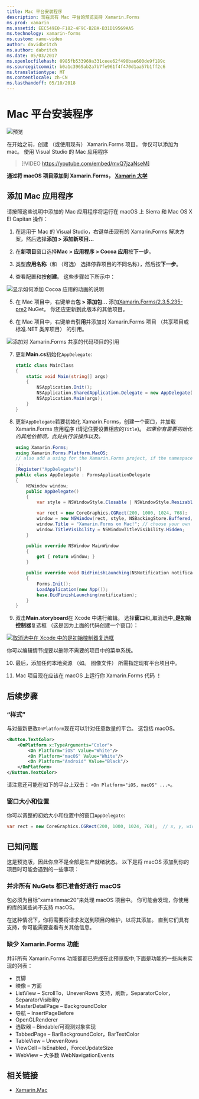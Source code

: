 ```yaml
---
title: Mac 平台安装程序
description: 现在具有 Mac 平台的预览支持 Xamarin.Forms
ms.prod: xamarin
ms.assetid: EEC549E0-F182-4F9C-B2BA-B31D19569AA5
ms.technology: xamarin-forms
ms.custom: xamu-video
author: davidbritch
ms.author: dabritch
ms.date: 05/03/2017
ms.openlocfilehash: 0985fb533969a331ceee62f490bae600de9f189c
ms.sourcegitcommit: b0a1c3969ab2a7b7fe961f4f470d1aa57b1ff2c6
ms.translationtype: MT
ms.contentlocale: zh-CN
ms.lasthandoff: 05/10/2018
---
```

# <a name="mac-platform-setup"></a>Mac 平台安装程序

![预览](~/media/shared/preview.png)

在开始之前，创建 （或使用现有） Xamarin.Forms 项目。
你仅可以添加为 mac。 使用 Visual Studio 的 Mac 应用程序

> [!VIDEO https://youtube.com/embed/mvQ7jzaNseM]

**通过将 macOS 项目添加到 Xamarin.Forms， [Xamarin 大学](https://university.xamarin.com/)**

## <a name="adding-a-mac-app"></a>添加 Mac 应用程序

请按照这些说明中添加的 Mac 应用程序将运行在 macOS 上 Sierra 和 Mac OS X El Capitan 操作：

1. 在适用于 Mac 的 Visual Studio，右键单击现有的 Xamarin.Forms 解决方案，然后选择**添加 > 添加新项目...**

2. 在**新项目**窗口选择**Mac > 应用程序 > Cocoa 应用**按**下一步**。

3. 类型**应用名称**（和 （可选） 选择停靠项目的不同名称），然后按**下一步**。

4. 查看配置和按**创建**。 这些步骤如下所示中：

  ![显示如何添加 Cocoa 应用的动画的说明](mac-images/add-macos-proj.gif)

5. 在 Mac 项目中，右键单击**包 > 添加包...** 添加[Xamarin.Forms/2.3.5.235-pre2](https://www.nuget.org/packages/Xamarin.Forms/2.3.5.235-pre2) NuGet。 你还应更新到此版本的其他项目。

6. 在 Mac 项目中，右键单击**引用**并添加对 Xamarin.Forms 项目 （共享项目或标准.NET 类库项目） 的引用。

  ![添加对 Xamarin.Forms 共享的代码项目的引用](mac-images/references-sml.png)

7. 更新**Main.cs**初始化`AppDelegate`:

    ```csharp
    static class MainClass
    {
        static void Main(string[] args)
        {
            NSApplication.Init();
            NSApplication.SharedApplication.Delegate = new AppDelegate(); // add this line
            NSApplication.Main(args);
        }
    }
    ```

8. 更新`AppDelegate`若要初始化 Xamarin.Forms，创建一个窗口，并加载 Xamarin.Forms 应用程序 (请记住要设置相应的`Title`)。 _如果你有需要初始化的其他依赖项，此处执行该操作以及。_

    ```csharp
    using Xamarin.Forms;
    using Xamarin.Forms.Platform.MacOS;
    // also add a using for the Xamarin.Forms project, if the namespace is different to this file
    ...
    [Register("AppDelegate")]
    public class AppDelegate : FormsApplicationDelegate
    {
        NSWindow window;
        public AppDelegate()
        {
            var style = NSWindowStyle.Closable | NSWindowStyle.Resizable | NSWindowStyle.Titled;

            var rect = new CoreGraphics.CGRect(200, 1000, 1024, 768);
            window = new NSWindow(rect, style, NSBackingStore.Buffered, false);
            window.Title = "Xamarin.Forms on Mac!"; // choose your own Title here
            window.TitleVisibility = NSWindowTitleVisibility.Hidden;
        }

        public override NSWindow MainWindow
        {
            get { return window; }
        }

        public override void DidFinishLaunching(NSNotification notification)
        {
            Forms.Init();
            LoadApplication(new App());
            base.DidFinishLaunching(notification);
        }
    }
    ```

9. 双击**Main.storyboard**在 Xcode 中进行编辑。 选择**窗口**和_取消选中_**是初始控制器**复选框 （这是因为上面的代码创建一个窗口）：

  [![取消选中在 Xcode 中的是初始控制器复选框](mac-images/xcode-init-controller-sml.png)](mac-images/xcode-init-controller.png#lightbox)

  你可以编辑情节提要以删除不需要的项目中的菜单系统。

10. 最后，添加任何本地资源 （如。 图像文件） 所需指定现有平台项目中。

11. Mac 项目现在应该在 macOS 上运行你 Xamarin.Forms 代码 ！

## <a name="next-steps"></a>后续步骤

### <a name="styling"></a>“样式”

与对最新更改`OnPlatform`现在可以针对任意数量的平台。 这包括 macOS。

```xml
<Button.TextColor>
    <OnPlatform x:TypeArguments="Color">
        <On Platform="iOS" Value="White"/>
        <On Platform="macOS" Value="White"/>
        <On Platform="Android" Value="Black"/>
    </OnPlatform>
</Button.TextColor>
```

请注意还可能在如下的平台上双击： `<On Platform="iOS, macOS" ...>`。

### <a name="window-size-and-position"></a>窗口大小和位置

你可以调整的初始大小和位置中的窗口`AppDelegate`:

```csharp
var rect = new CoreGraphics.CGRect(200, 1000, 1024, 768);  // x, y, width, height
```

## <a name="known-issues"></a>已知问题

这是预览版，因此你应不是全部是生产就绪状态。 以下是将 macOS 添加到你的项目时可能会遇到的一些事项：

### <a name="not-all-nugets-are-ready-for-macos"></a>并非所有 NuGets 都已准备好进行 macOS

包必须为目标"xamarinmac20"来处理 macOS 项目中。 你可能会发现，你使用的库的某些尚不支持 macOS。

在这种情况下，你将需要将请求发送到项目的维护，以将其添加。 直到它们具有支持，你可能需要查看有关其他信息。

### <a name="missing-xamarinforms-features"></a>缺少 Xamarin.Forms 功能

并非所有 Xamarin.Forms 功能都都已完成在此预览版中;下面是功能的一些尚未实现的列表：

* 页脚
* 映像 – 方面
* ListView – ScrollTo，UnevenRows 支持，刷新，SeparatorColor，SeparatorVisibility
* MasterDetailPage – BackgroundColor
* 导航 – InsertPageBefore
* OpenGLRenderer
* 选取器 – Bindable/可观测对象实现
* TabbedPage – BarBackgroundColor，BarTextColor
* TableView – UnevenRows
* ViewCell – IsEnabled，ForceUpdateSize
* WebView – 大多数 WebNavigationEvents


## <a name="related-links"></a>相关链接

- [Xamarin.Mac](~/mac/index.yml)

